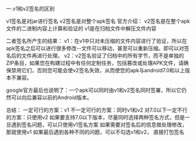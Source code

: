 一.v1和v2签名的区别

v1签名是对jar进行签名
v2签名是对整个apk签名
官方介绍：
v2签名是在整个apk文件的二进制内容上计算和验证的
v1是在归档文件中解压文件内容

二者签名所产生的结果：
v1：在v1中只对未压缩的文件内容进行了验证，所以在apk签名之后可以进行很多修改--文件可以移动，甚至可以重新压缩。即可以对签名后的文件再进行处理。
v2：v2签名验证了归档中的所有字节，而不是单独的ZIP条目，如果您在构建过程中有任何定制任务，包括篡改或处理APK文件，请确保禁用它们，否则您可能会使v2签名失效，从而使您的apk与android7.0和以上版本不兼容。

google官方最后也说明了：一个apk可以同时由v1和v2签名同时签署，所以它仍然可以向后兼容以前的Android版本。

总结：
一定可行的方案：v1
不一定可行的方案：同时v1和v2
对7.0以下一定不行的方案：只使用v2
如果要支持7.0以下版本，尽量同时选择两种签名方式，但是一旦遇到签名问题，可以只使用v1签名方案
如果需要对签名后的信息做处理修改，那就使用v1
如果最后遇到各种不同的问题，可以不勾选v1和v2， 直接打包签名
